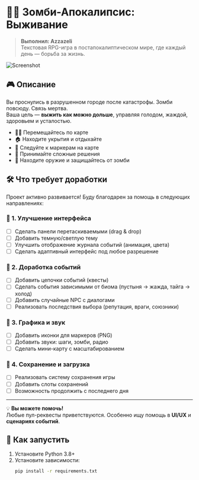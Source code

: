 # 🧟‍♂️ Зомби-Апокалипсис: Выживание

> **Выполнил: Azzazeli**  
> Текстовая RPG-игра в постапокалиптическом мире, где каждый день — борьба за жизнь.

![Screenshot](assets/screenshot.png)

## 🎮 Описание
Вы проснулись в разрушенном городе после катастрофы. Зомби повсюду. Связь мертва.  
Ваша цель — **выжить как можно дольше**, управляя голодом, жаждой, здоровьем и усталостью.

- 🏃‍♂️ Перемещайтесь по карте
- 🏠 Находите укрытия и отдыхайте
- 🧭 Следуйте к маркерам на карте
- 🧠 Принимайте сложные решения
- 🔫 Находите оружие и защищайтесь от зомби

## 🛠 Что требует доработки

Проект активно развивается! Буду благодарен за помощь в следующих направлениях:

### 🔧 1. Улучшение интерфейса
- [ ] Сделать панели перетаскиваемыми (drag & drop)
- [ ] Добавить темную/светлую тему
- [ ] Улучшить отображение журнала событий (анимация, цвета)
- [ ] Сделать адаптивный интерфейс под любое разрешение

### 🎲 2. Доработка событий
- [ ] Добавить цепочки событий (квесты)
- [ ] Сделать события зависимыми от биома (пустыня → жажда, тайга → холод)
- [ ] Добавить случайные NPC с диалогами
- [ ] Реализовать последствия выбора (репутация, враги, союзники)

### 🎨 3. Графика и звук
- [ ] Добавить иконки для маркеров (PNG)
- [ ] Добавить звуки: шаги, зомби, радио
- [ ] Сделать мини-карту с масштабированием

### 💾 4. Сохранение и загрузка
- [ ] Реализовать систему сохранения игры
- [ ] Добавить слоты сохранений
- [ ] Возможность продолжить с последнего дня

---

💡 **Вы можете помочь!**  
Любые пул-реквесты приветствуются. Особенно ищу помощь в **UI/UX** и **сценариях событий**.

## 🚀 Как запустить
1. Установите Python 3.8+
2. Установите зависимости:
   ```bash
   pip install -r requirements.txt